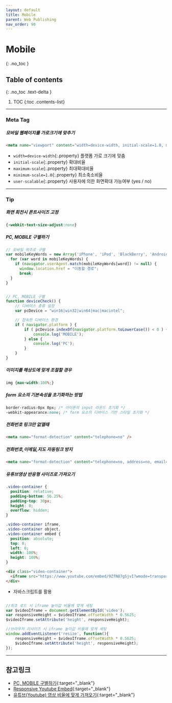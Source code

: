 ```yaml
---
layout: default
title: Mobile
parent: Web Publishing
nav_order: 90
---
```


# Mobile
{: .no_toc }

## Table of contents
{: .no_toc .text-delta }

1. TOC
{:toc .contents-list}

---

### Meta Tag

##### 모바일 웹페이지를 가로크기에 맞추기

  ```html
  <meta name="viewport" content="width=device-width, initial-scale=1.0, maximum-scale=1.0, minimum-scale=1.0, user-scalable=no, target-densitydpi=medium-dpi">
  ```
  - `width=device-width`{:.property}  플랫폼 가로 크기에 맞춤
  - `initial-scale`{:.property}  확대비율
  - `maximum-scale`{:.property}  최대확대비율
  - `minimum-scale=1.0`{:.property}  최소축소비율
  - `user-scalable`{:.property}  사용자에 의한 화면확대 가능여부 (yes / no)

---


### Tip

##### 화면 회전시 폰트사이즈 고정
  ```css
  {-webkit-text-size-adjust:none}
  ```

##### PC, MOBILE 구별하기
  ```js
  // 모바일 위주로 구별
  var mobileKeyWords = new Array('iPhone', 'iPod', 'BlackBerry', 'Android', 'Windows CE', 'Windows CE;', 'LG', 'MOT', 'SAMSUNG', 'SonyEricsson', 'Mobile', 'Symbian', 'Opera Mobi', 'Opera Mini', 'IEmobile');
    for (var word in mobileKeyWords) {
      if (navigator.userAgent.match(mobileKeyWords[word]) != null) {
        window.location.href = "이동할 경로";
        break;
    }
  }


  // PC, MOBILE 구별
  function deviceCheck() {
      // 디바이스 종류 설정
      var pcDevice = "win16|win32|win64|mac|macintel";
  
      // 접속한 디바이스 환경
      if ( navigator.platform ) {
          if ( pcDevice.indexOf(navigator.platform.toLowerCase()) < 0 ) {
              console.log('MOBILE');
          } else {
              console.log('PC');
          }
      }
  }
  ```

##### 이미지를 해상도에 맞게 조절할 경우

```css
img {max-width:100%;}
```

##### form 요소의 기본속성을 초기화하는 방법
  ```css
  border-radius:0px 0px; /* 아이폰의 input 라운드 초기화 */
  -webkit-appearance:none; /* form 요소의 디바이스 기반 스타일 초기화 */
  ```

##### 전화번호 링크만 없앨때
  ```html
  <meta name="format-detection" content="telephone=no" />
  ```

##### 전화번호,이메일,지도 자동링크 방지
  ```html
  <meta name="format-detection" content="telephone=no, address=no, email=no" />
  ```

##### 유튜브영상 반응형 사이즈로 가져오기
```css
.video-container {
  position: relative;
  padding-bottom: 56.25%;
  padding-top: 30px;
  height: 0;
  overflow: hidden;
}

.video-container iframe,
.video-container object,
.video-container embed {
  position: absolute;
  top: 0;
  left: 0;
  width: 100%;
  height: 100%;
}
```

```html
<div class="video-container">
  <iframe src="https://www.youtube.com/embed/9ZfN87gSjvI?wmode=transparent;rel=0&amp;showinfo=0;autoplay=0;vq=hd1080;autohide;" frameborder="0" allow="accelerometer; autoplay; encrypted-media; gyroscope; picture-in-picture" allowfullscreen ></iframe>
</div>
```

* 자바스크립트를 활용

```js

//최초 로드 시 iframe 높이값 비율에 맞게 세팅
var $videoIframe = document.getElementById('video');
var responsiveHeight = $videoIframe.offsetWidth * 0.5625;
$videoIframe.setAttribute('height', responsiveHeight);

//브라우저 리사이즈 시 iframe 높이값 비율에 맞게 세팅
window.addEventListener('resize', function(){
    responsiveHeight = $videoIframe.offsetWidth * 0.5625;
    $videoIframe.setAttribute('height', responsiveHeight);
});
```

---

## 참고링크
- [PC, MOBILE 구별하기](https://studyhardgogo.tistory.com/139){:target="_blank"}
- [Responsive Youtube Embed](https://www.avexdesigns.com/blog/responsive-youtube-embed){:target="_blank"}
- [유튜브(Youtube) 영상 비율에 맞게 가져오기](https://code-study.tistory.com/35){:target="_blank"}